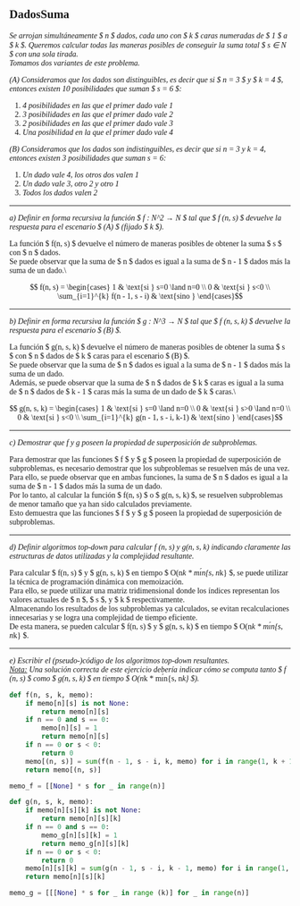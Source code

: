 <font face="LaTeX">

## DadosSuma

*Se arrojan simultáneamente $ n $ dados, cada uno con $ k $ caras numeradas de $ 1 $ a $ k $. Queremos calcular todas las maneras posibles de conseguir la suma total $ s ∈ N $ con una sola tirada.\
Tomamos dos variantes de este problema.*

*(A) Consideramos que los dados son distinguibles, es decir que si $ n = 3 $ y $ k = 4 $, entonces existen 10 posibilidades que suman $ s = 6 $:*
1) *4 posibilidades en las que el primer dado vale 1*
2) *3 posibilidades en las que el primer dado vale 2*
3) *2 posibilidades en las que el primer dado vale 3*
4) *Una posibilidad en la que el primer dado vale 4* 

*(B) Consideramos que los dados son indistinguibles, es decir que si n = 3 y k = 4, entonces existen 3 posibilidades que suman s = 6:*
1) *Un dado vale 4, los otros dos valen 1*
2) *Un dado vale 3, otro 2 y otro 1*
3) *Todos los dados valen 2*

---
*a) Definir en forma recursiva la función $ f : N^2 → N $ tal que $ f (n, s) $ devuelve la respuesta para el escenario $ (A) $ (fijado $ k $).*


La función $ f(n, s) $ devuelve el número de maneras posibles de obtener la suma $ s $ con $ n $ dados.\
Se puede observar que la suma de $ n $ dados es igual a la suma de $ n - 1 $ dados más la suma de un dado.\

$$ f(n, s) =  \begin{cases} 1 & \text{si } s=0 \land n=0  \\ 0 & \text{si } s<0  \\  \sum_{i=1}^{k} f(n - 1, s - i)  & \text{sino } \end{cases}$$

---

*b) Definir en forma recursiva la función $ g : N^3 → N $ tal que $ f (n, s, k) $ devuelve la respuesta para el escenario $ (B) $.*

La función $ g(n, s, k) $ devuelve el número de maneras posibles de obtener la suma $ s $ con $ n $ dados de $ k $ caras para el escenario $ (B) $.\
Se puede observar que la suma de $ n $ dados es igual a la suma de $ n - 1 $ dados más la suma de un dado.\
Además, se puede observar que la suma de $ n $ dados de $ k $ caras es igual a la suma de $ n $ dados de $ k - 1 $ caras más la suma de un dado de $ k $ caras.\

$$ g(n, s, k) =  \begin{cases} 1 & \text{si } s=0 \land n=0  \\ 0 & \text{si } s>0 \land n=0  \\ 0 & \text{si } s<0  \\  \sum_{i=1}^{k} g(n - 1, s - i, k-1)  & \text{sino } \end{cases}$$

---

*c) Demostrar que f y g poseen la propiedad de superposición de subproblemas.*

Para demostrar que las funciones $ f $ y $ g $ poseen la propiedad de superposición de subproblemas, es necesario demostrar que los subproblemas se resuelven más de una vez.\
Para ello, se puede observar que en ambas funciones, la suma de $ n $ dados es igual a la suma de $ n - 1 $ dados más la suma de un dado.\
Por lo tanto, al calcular la función $ f(n, s) $ o $ g(n, s, k) $, se resuelven subproblemas de menor tamaño que ya han sido calculados previamente.\
Esto demuestra que las funciones $ f $ y $ g $ poseen la propiedad de superposición de subproblemas.

---

*d) Definir algoritmos top-down para calcular f (n, s) y g(n, s, k) indicando claramente las estructuras de datos utilizadas y la complejidad resultante.*

Para calcular $ f(n, s) $ y $ g(n, s, k) $ en tiempo $ O(n*k * mı́n\{s, n*k\} $, se puede utilizar la técnica de programación dinámica con memoización.\
Para ello, se puede utilizar una matriz tridimensional donde los índices representan los valores actuales de $ n $, $ s $, y $ k $ respectivamente.\
Almacenando los resultados de los subproblemas ya calculados, se evitan recalculaciones innecesarias y se logra una complejidad de tiempo eficiente.\
De esta manera, se pueden calcular $ f(n, s) $ y $ g(n, s, k) $ en tiempo $ O(n*k * mı́n\{s, n*k\} $.

---

*e) Escribir el (pseudo-)código de los algoritmos top-down resultantes.\
<u>Nota:</u> Una solución correcta de este ejercicio debería indicar cómo se computa tanto $ f (n, s) $
como $ g(n, s, k) $ en tiempo $ O(n*k * mı́n\{s, n*k\} $).*

```python
def f(n, s, k, memo):
    if memo[n][s] is not None:
        return memo[n][s]
    if n == 0 and s == 0:
        memo[n][s] = 1
        return memo[n][s]
    if n == 0 or s < 0:
        return 0
    memo[(n, s)] = sum(f(n - 1, s - i, k, memo) for i in range(1, k + 1))
    return memo[(n, s)]

memo_f = [[None] * s for _ in range(n)]
```

```python
def g(n, s, k, memo):
    if memo[n][s][k] is not None:
        return memo[n][s][k]
    if n == 0 and s == 0:
        memo_g[n][s][k] = 1
        return memo_g[n][s][k]
    if n == 0 or s < 0:
        return 0
    memo[n][s][k] = sum(g(n - 1, s - i, k - 1, memo) for i in range(1, k + 1))
    return memo[n][s][k]

memo_g = [[[None] * s for _ in range (k)] for _ in range(n)]
```

</font>